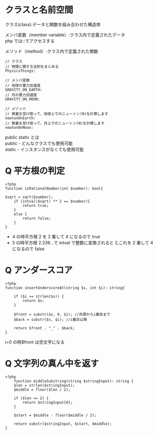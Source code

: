 # クラスと名前空間

クラス(class):データと関数を組み合わせた構造体<br>

メンバ変数（member variable）:クラス内で定義されたデータ<br>
php では::でアクセスする<br>

メソッド（method）:クラス内で定義された関数<br>

```text:使用例
// クラス
// 物理に関する法則をまとめる
PhysicsThings:

// メンバ変数
// 地球の重力加速度
GRAVITY_ON_EARTH:
// 月の重力加速度
GRAVITY_ON_MOON:

// メソッド
// 質量を受け取って、地球上でのニュートン(N)を計算します
newtonOnEarth:
// 質量を受け取って、月上でのニュートン(N)を計算します
newtonOnMoon:
```

public static とは<br>
public - どんなクラスでも使用可能<br>
static - インスタンスがなくても使用可能

# Q 平方根の判定

```php:php
<?php
function isRationalNumber(int $number): bool{

$sqrt = sqrt($number);
    if (intval($sqrt) ** 2 == $number){
        return true;
    }
    else {
        return false;
    }
}
```

- 4 の時平方根 2 を 2 乗して 4 になるので true
- 5 の時平方根 2.236...で intval で整数に変換されると 2,これを 2 乗して 4 になるので false

# Q アンダースコア

```php:php
<?php
function insertUnderscoreAt(string $s, int $i): string{

    if ($i >= strlen($s)) {
        return $s;
    }

    $front = substr($s, 0, $i); //先頭からi番目まで
    $back = substr($s, $i); //i番目以降

    return $front . "_" . $back;
}
```

i=0 の時$front は空文字になる

# Q 文字列の真ん中を返す

```php:php
<?php
    function middleSubstring(string $stringInput): string {
    $len = strlen($stringInput);
    $middle = floor($len / 2);

    if ($len <= 2) {
        return $stringInput[0];
    }

    $start = $middle - floor($middle / 2);

    return substr($stringInput, $start, $middle);
}
```
